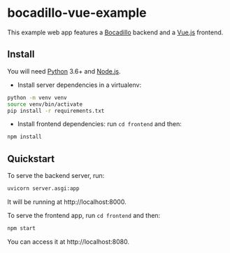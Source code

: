 # bocadillo-vue-example

This example web app features a [Bocadillo](https://github.com/bocadilloproject/bocadillo) backend and a [Vue.js](https://vuejs.org) frontend.

## Install

You will need [Python](https://www.python.org/) 3.6+ and [Node.js](https://nodejs.org/en/).

- Install server dependencies in a virtualenv:

```bash
python -m venv venv
source venv/bin/activate
pip install -r requirements.txt
```

- Install frontend dependencies: run `cd frontend` and then:

```bash
npm install
```

## Quickstart

To serve the backend server, run:

```bash
uvicorn server.asgi:app
```

It will be running at http://localhost:8000.

To serve the frontend app, run `cd frontend` and then:

```bash
npm start
```

You can access it at http://localhost:8080.
